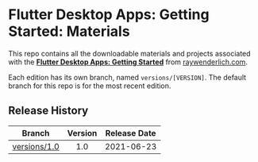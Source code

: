 # Flutter Desktop Apps: Getting Started: Materials

This repo contains all the downloadable materials and projects associated with the **[Flutter Desktop Apps: Getting Started](https://www.raywenderlich.com/21546762-flutter-desktop-apps-getting-started)** from [raywenderlich.com](https://www.raywenderlich.com).

Each edition has its own branch, named `versions/[VERSION]`. The default branch for this repo is for the most recent edition.

## Release History

| Branch                                                                                  | Version | Release Date |
| --------------------------------------------------------------------------------------- |:-------:|:------------:|
| [versions/1.0](https://github.com/raywenderlich/video-fda-materials/tree/versions/1.0) | 1.0     | 2021-06-23   |

